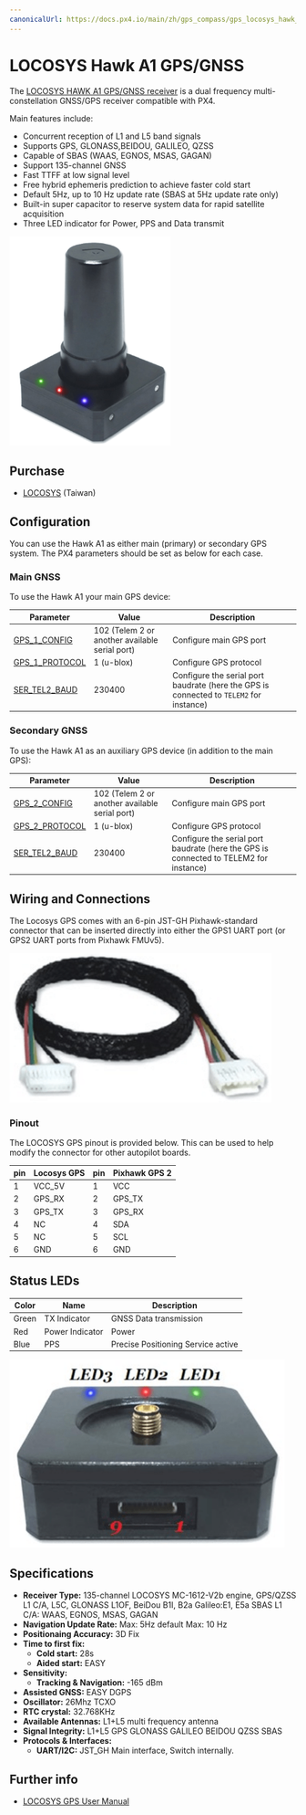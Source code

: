 ```yaml
---
canonicalUrl: https://docs.px4.io/main/zh/gps_compass/gps_locosys_hawk_a1
---
```


# LOCOSYS Hawk A1 GPS/GNSS

The [LOCOSYS HAWK A1 GPS/GNSS receiver](https://www.locosystech.com/en/product/hawk-a1-LU23031-V2.html) is a dual frequency multi-constellation GNSS/GPS receiver compatible with PX4.

Main features include:
- Concurrent reception of L1 and L5 band signals
- Supports GPS, GLONASS,BEIDOU, GALILEO, QZSS
- Capable of SBAS (WAAS, EGNOS, MSAS, GAGAN)
- Support 135-channel GNSS
- Fast TTFF at low signal level
- Free hybrid ephemeris prediction to achieve faster cold start
- Default 5Hz, up to 10 Hz update rate (SBAS at 5Hz update rate only)
- Built-in super capacitor to reserve system data for rapid satellite acquisition
- Three LED indicator for Power, PPS and Data transmit

![Hawk A1](../../assets/hardware/gps/locosys_hawk_a1/locosys_hawk_a1_gps.png)

## Purchase

* [LOCOSYS](https://www.locosystech.com/en/product/hawk-a1-LU23031-V2.html) (Taiwan)

## Configuration

You can use the Hawk A1 as either main (primary) or secondary GPS system. The PX4 parameters should be set as below for each case.

### Main GNSS

To use the Hawk A1 your main GPS device:

| Parameter                                                                    | Value                                          | Description                                                                             |
| ---------------------------------------------------------------------------- | ---------------------------------------------- | --------------------------------------------------------------------------------------- |
| [GPS_1_CONFIG](../advanced_config/parameter_reference.md#GPS_1_CONFIG)     | 102 (Telem 2 or another available serial port) | Configure main GPS port                                                                 |
| [GPS_1_PROTOCOL](../advanced_config/parameter_reference.md#GPS_1_PROTOCOL) | 1 (u-blox)                                     | Configure GPS protocol                                                                  |
| [SER_TEL2_BAUD](../advanced_config/parameter_reference.md#SER_TEL2_BAUD)   | 230400                                         | Configure the serial port baudrate (here the GPS is connected to `TELEM2` for instance) |

### Secondary GNSS

To use the Hawk A1 as an auxiliary GPS device (in addition to the main GPS):

| Parameter                                                                    | Value                                          | Description                                                                           |
| ---------------------------------------------------------------------------- | ---------------------------------------------- | ------------------------------------------------------------------------------------- |
| [GPS_2_CONFIG](../advanced_config/parameter_reference.md#GPS_2_CONFIG)     | 102 (Telem 2 or another available serial port) | Configure main GPS port                                                               |
| [GPS_2_PROTOCOL](../advanced_config/parameter_reference.md#GPS_2_PROTOCOL) | 1 (u-blox)                                     | Configure GPS protocol                                                                |
| [SER_TEL2_BAUD](../advanced_config/parameter_reference.md#SER_TEL2_BAUD)   | 230400                                         | Configure the serial port baudrate (here the GPS is connected to TELEM2 for instance) |

## Wiring and Connections

The Locosys GPS comes with an 6-pin JST-GH Pixhawk-standard connector that can be inserted directly into either the GPS1 UART port (or GPS2 UART ports from Pixhawk FMUv5).

![GPS cable](../../assets/hardware/gps/locosys_hawk_a1/locosys_gps_cable.png)

### Pinout

The LOCOSYS GPS pinout is provided below. This can be used to help modify the connector for other autopilot boards.

| pin | Locosys GPS | pin | Pixhawk GPS 2 |
| --- | ----------- | --- | ------------- |
| 1   | VCC_5V      | 1   | VCC           |
| 2   | GPS_RX      | 2   | GPS_TX        |
| 3   | GPS_TX      | 3   | GPS_RX        |
| 4   | NC          | 4   | SDA           |
| 5   | NC          | 5   | SCL           |
| 6   | GND         | 6   | GND           |

## Status LEDs

| Color | Name            | Description                        |
| ----- | --------------- | ---------------------------------- |
| Green | TX Indicator    | GNSS Data transmission             |
| Red   | Power Indicator | Power                              |
| Blue  | PPS             | Precise Positioning Service active |

![Hawk A1 LEDs](../../assets/hardware/gps/locosys_hawk_a1/locosys_hawk_a1_leds.png)

## Specifications

- **Receiver Type:** 135-channel LOCOSYS MC-1612-V2b engine, GPS/QZSS L1 C/A, L5C, GLONASS L1OF, BeiDou B1I, B2a Galileo:E1, E5a SBAS L1 C/A: WAAS, EGNOS, MSAS, GAGAN
- **Navigation Update Rate:** Max: 5Hz default Max: 10 Hz
- **Positionaing Accuracy:** 3D Fix
- **Time to first fix:**
  - **Cold start:** 28s
  - **Aided start:** EASY
- **Sensitivity:**
  - **Tracking & Navigation:** -165 dBm
- **Assisted GNSS:** EASY DGPS
- **Oscillator:** 26Mhz TCXO
- **RTC crystal:** 32.768KHz
- **Available Antennas:** L1+L5 multi frequency antenna
- **Signal Integrity:** L1+L5 GPS GLONASS GALILEO BEIDOU QZSS SBAS
- **Protocols & Interfaces:**
  - **UART/I2C:** JST_GH Main interface, Switch internally.

## Further info

- [LOCOSYS GPS User Manual](https://www.locosystech.com/Templates/att/LU23031-V2%20datasheet_v0.2.pdf?lng=en)
